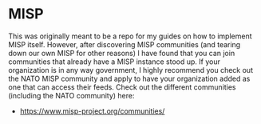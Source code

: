 # MISP
This was originally meant to be a repo for my guides on how to implement MISP itself. However, after discovering MISP communities (and tearing down our own MISP for other reasons) I have found that you can join communities that already have a MISP instance stood up. If your organization is in any way government, I highly recommend you check out the NATO MISP community and apply to have your organization added as one that can access their feeds. Check out the different communities (including the NATO community) here:
- https://www.misp-project.org/communities/
